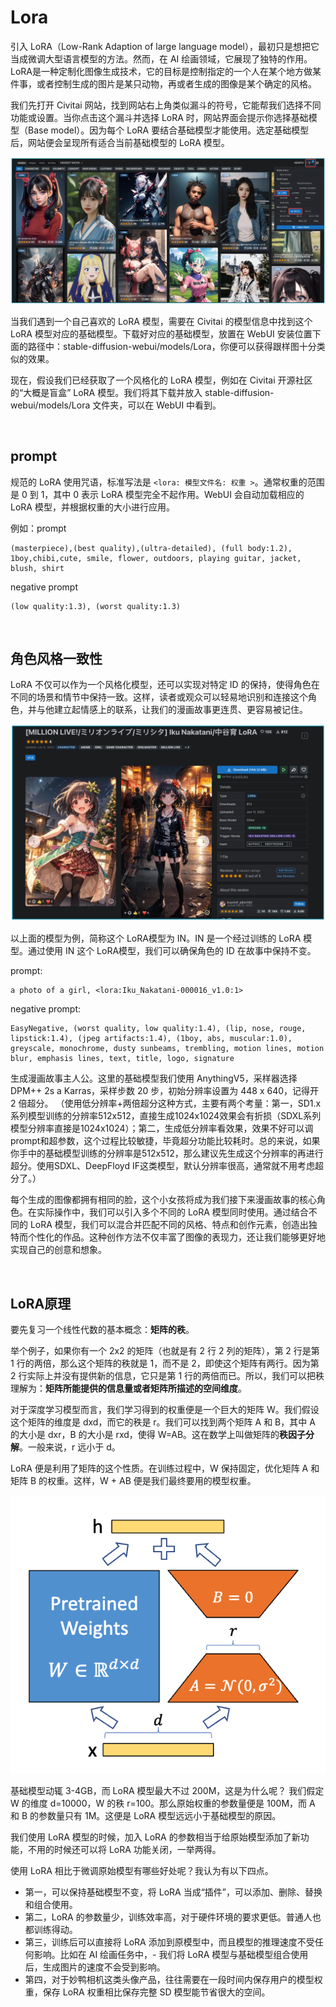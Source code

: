 # Lora
引入 LoRA（Low-Rank Adaption of large language model），最初只是想把它当成微调大型语言模型的方法。然而，在 AI 绘画领域，它展现了独特的作用。LoRA是一种定制化图像生成技术，它的目标是控制指定的一个人在某个地方做某件事，或者控制生成的图片是某只动物，再或者生成的图像是某个确定的风格。

我们先打开 Civitai 网站，找到网站右上角类似漏斗的符号，它能帮我们选择不同功能或设置。当你点击这个漏斗并选择 LoRA 时，网站界面会提示你选择基础模型（Base model）。因为每个 LoRA 要结合基础模型才能使用。选定基础模型后，网站便会呈现所有适合当前基础模型的 LoRA 模型。

<img src="../images/Civitai.webp" />

当我们遇到一个自己喜欢的 LoRA 模型，需要在 Civitai 的模型信息中找到这个 LoRA 模型对应的基础模型。下载好对应的基础模型，放置在 WebUI 安装位置下面的路径中：stable-diffusion-webui/models/Lora，你便可以获得跟样图十分类似的效果。

现在，假设我们已经获取了一个风格化的 LoRA 模型，例如在 Civitai 开源社区的“大概是盲盒” LoRA 模型。我们将其下载并放入 stable-diffusion-webui/models/Lora 文件夹，可以在 WebUI 中看到。

<br>

## prompt
规范的 LoRA 使用咒语，标准写法是 `<lora: 模型文件名: 权重 >`。通常权重的范围是 0 到 1，其中 0 表示 LoRA 模型完全不起作用。WebUI 会自动加载相应的 LoRA 模型，并根据权重的大小进行应用。

例如：prompt
```
(masterpiece),(best quality),(ultra-detailed), (full body:1.2), 1boy,chibi,cute, smile, flower, outdoors, playing guitar, jacket, blush, shirt
```
negative prompt
```
(low quality:1.3), (worst quality:1.3)
```

<br>

## 角色风格一致性
LoRA 不仅可以作为一个风格化模型，还可以实现对特定 ID 的保持，使得角色在不同的场景和情节中保持一致。这样，读者或观众可以轻易地识别和连接这个角色，并与他建立起情感上的联系，让我们的漫画故事更连贯、更容易被记住。

<img src="../images/LoraModelExample.webp" />

以上面的模型为例，简称这个 LoRA模型为 IN。IN 是一个经过训练的 LoRA 模型。通过使用 IN 这个 LoRA模型，我们可以确保角色的 ID 在故事中保持不变。

prompt:
```
a photo of a girl, <lora:Iku_Nakatani-000016_v1.0:1>
```
negative prompt:
```
EasyNegative, (worst quality, low quality:1.4), (lip, nose, rouge, lipstick:1.4), (jpeg artifacts:1.4), (1boy, abs, muscular:1.0), greyscale, monochrome, dusty sunbeams, trembling, motion lines, motion blur, emphasis lines, text, title, logo, signature 
```
生成漫画故事主人公。这里的基础模型我们使用 AnythingV5，采样器选择 DPM++ 2s a Karras，采样步数 20 步，初始分辨率设置为 448 x 640，记得开 2 倍超分。
（使用低分辨率+两倍超分这种方式，主要有两个考量：第一，SD1.x系列模型训练的分辨率512x512，直接生成1024x1024效果会有折损（SDXL系列模型分辨率直接是1024x1024）；第二，生成低分辨率看效果，效果不好可以调prompt和超参数，这个过程比较敏捷，毕竟超分功能比较耗时。总的来说，如果你手中的基础模型训练的分辨率是512x512，那么建议先生成这个分辨率的再进行超分。使用SDXL、DeepFloyd IF这类模型，默认分辨率很高，通常就不用考虑超分了。）

每个生成的图像都拥有相同的脸，这个小女孩将成为我们接下来漫画故事的核心角色。在实际操作中，我们可以引入多个不同的 LoRA 模型同时使用。通过结合不同的 LoRA 模型，我们可以混合并匹配不同的风格、特点和创作元素，创造出独特而个性化的作品。这种创作方法不仅丰富了图像的表现力，还让我们能够更好地实现自己的创意和想象。

<br>

## LoRA原理
要先复习一个线性代数的基本概念：**矩阵的秩**。

举个例子，如果你有一个 2x2 的矩阵（也就是有 2 行 2 列的矩阵），第 2 行是第 1 行的两倍，那么这个矩阵的秩就是 1，而不是 2，即使这个矩阵有两行。因为第 2 行实际上并没有提供新的信息，它只是第 1 行的两倍而已。所以，我们可以把秩理解为：**矩阵所能提供的信息量或者矩阵所描述的空间维度**。

对于深度学习模型而言，我们学习得到的权重便是一个巨大的矩阵 W。我们假设这个矩阵的维度是 dxd，而它的秩是 r。我们可以找到两个矩阵 A 和 B，其中 A 的大小是 dxr，B 的大小是 rxd，使得 W=AB。这在数学上叫做矩阵的**秩因子分解**。一般来说，r 远小于 d。

LoRA 便是利用了矩阵的这个性质。在训练过程中，W 保持固定，优化矩阵 A 和矩阵 B 的权重。这样，W + AB 便是我们最终要用的模型权重。

<img src="../images/LoRA.webp" />

基础模型动辄 3-4GB，而 LoRA 模型最大不过 200M，这是为什么呢？
我们假定 W 的维度 d=10000，W 的秩 r=100。那么原始权重的参数量便是 100M，而 A 和 B 的参数量只有 1M。这便是 LoRA 模型远远小于基础模型的原因。

我们使用 LoRA 模型的时候，加入 LoRA 的参数相当于给原始模型添加了新功能，不用的时候还可以将 LoRA 功能关闭，一举两得。

使用 LoRA 相比于微调原始模型有哪些好处呢？我认为有以下四点。
- 第一，可以保持基础模型不变，将 LoRA 当成“插件”，可以添加、删除、替换和组合使用。
- 第二，LoRA 的参数量少，训练效率高，对于硬件环境的要求更低。普通人也都训练得动。
- 第三，训练后可以直接将 LoRA 添加到原模型中，而且模型的推理速度不受任何影响。比如在 AI 绘画任务中，- 我们将 LoRA 模型与基础模型组合使用后，生成图片的速度不会受到影响。
- 第四，对于妙鸭相机这类头像产品，往往需要在一段时间内保存用户的模型权重，保存 LoRA 权重相比保存完整 SD 模型能节省很大的空间。